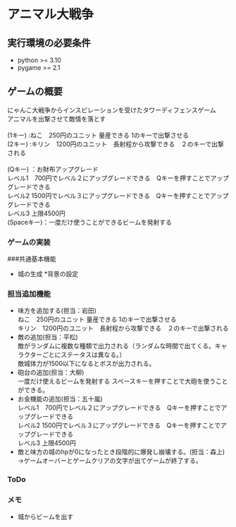 # アニマル大戦争
## 実行環境の必要条件
* python >= 3.10
* pygame >= 2.1

## ゲームの概要
にゃんこ大戦争からインスピレーションを受けたタワーディフェンスゲーム<br>
アニマルを出撃させて敵情を落とす<br><br>
(1キー) :ねこ　250円のユニット 量産できる 1のキーで出撃させる<br>
(2キー) :キリン　1200円のユニット　長射程から攻撃できる　２のキーで出撃される<br><br>
(Qキー) ：お財布アップグレード<br>
レベル1　700円でレベル２にアップグレードできる　Qキーを押すことでアップグレードできる<br>
レベル2 1500円でレベル３にアップグレードできる　Qキーを押すことでアップグレードできる<br>
レベル3 上限4500円<br>
(Spaceキー)：一度だけ使うことができるビームを発射する

### ゲームの実装
###共通基本機能
* 城の生成
*背景の設定
### 担当追加機能
* 味方を追加する(担当：岩田)<br>ねこ　250円のユニット 量産できる 1のキーで出撃させる<br>キリン　1200円のユニット　長射程から攻撃できる　２のキーで出撃される
* 敵の追加(担当：平松)<br>敵がランダムに複数な種類で出力される（ランダムな時間で出てくる。キャラクターごとにステータスは異なる。）<br>敵城体力が1500以下になるとボスが出力される。
* 砲台の追加(担当：大柳)<br>一度だけ使えるビームを発射する スペースキーを押すことで大砲を使うことができる。
* お金機能の追加(担当：五十嵐)<br>レベル1　700円でレベル２にアップグレードできる　Qキーを押すことでアップグレードできる<br>レベル2 1500円でレベル３にアップグレードできる　Qキーを押すことでアップグレードできる<br>レベル3 上限4500円
* 敵と味方の城のhpが0になったとき段階的に爆発し崩壊する。(担当：森上)<br>→ゲームオーバーとゲームクリアの文字が出てゲームが終了する。
### ToDo
### メモ
* 城からビームを出す
